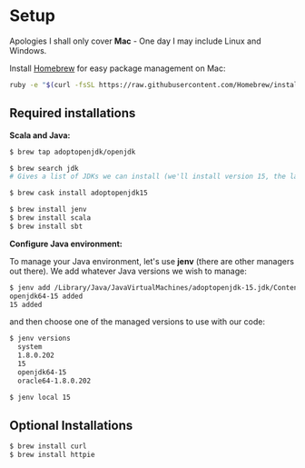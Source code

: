 # Setup

Apologies I shall only cover **Mac** - One day I may include Linux and Windows.

Install [Homebrew](https://brew.sh) for easy package management on Mac:

```bash
ruby -e "$(curl -fsSL https://raw.githubusercontent.com/Homebrew/install/master/install)"
```

## Required installations

**Scala and Java:**

```bash
$ brew tap adoptopenjdk/openjdk

$ brew search jdk
# Gives a list of JDKs we can install (we'll install version 15, the latest at this current time)

$ brew cask install adoptopenjdk15
```

```bash
$ brew install jenv
$ brew install scala
$ brew install sbt
```

**Configure Java environment:**

To manage your Java environment, let's use **jenv** (there are other managers out there). We add whatever Java versions we wish to manage:

```bash
$ jenv add /Library/Java/JavaVirtualMachines/adoptopenjdk-15.jdk/Contents/Home/
openjdk64-15 added
15 added
```

and then choose one of the managed versions to use with our code:

```bash
$ jenv versions
  system
  1.8.0.202
  15
  openjdk64-15
  oracle64-1.8.0.202

$ jenv local 15
```

## Optional Installations

```bash
$ brew install curl
$ brew install httpie
```
